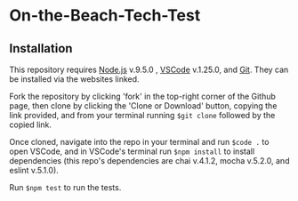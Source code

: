 # On-the-Beach-Tech-Test

## Installation

This repository requires [Node.js](https://nodejs.org/en/download/) v.9.5.0 , [VSCode](https://code.visualstudio.com/) v.1.25.0, and [Git](https://gist.github.com/derhuerst/1b15ff4652a867391f03). They can be installed via the websites linked. 

Fork the repository by clicking 'fork' in the top-right corner of the Github page, then clone by clicking the 'Clone or Download' button, copying the link provided, and from your terminal running `$git clone` followed by the copied link. 

Once cloned, navigate into the repo in your terminal and run `$code .` to open VSCode, and in VSCode's terminal run `$npm install` to install dependencies (this repo's dependencies are chai v.4.1.2, mocha v.5.2.0, and eslint v.5.1.0).

Run `$npm test` to run the tests.